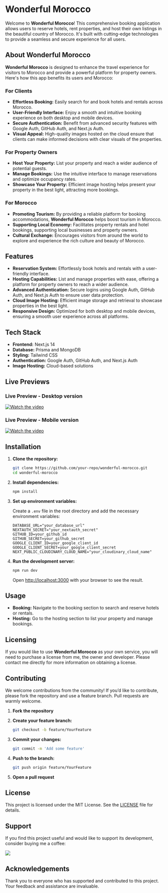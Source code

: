 # Wonderful Morocco

Welcome to **Wonderful Morocco**! This comprehensive booking application allows users to reserve hotels, rent properties, and host their own listings in the beautiful country of Morocco. It's built with cutting-edge technologies to provide a seamless and secure experience for all users.

## About Wonderful Morocco

**Wonderful Morocco** is designed to enhance the travel experience for visitors to Morocco and provide a powerful platform for property owners. Here's how this app benefits its users and Morocco:

### For Clients

- **Effortless Booking:** Easily search for and book hotels and rentals across Morocco.
- **User-Friendly Interface:** Enjoy a smooth and intuitive booking experience on both desktop and mobile devices.
- **Secure Authentication:** Benefit from advanced security features with Google Auth, GitHub Auth, and Next.js Auth.
- **Visual Appeal:** High-quality images hosted on the cloud ensure that clients can make informed decisions with clear visuals of the properties.

### For Property Owners

- **Host Your Property:** List your property and reach a wider audience of potential guests.
- **Manage Bookings:** Use the intuitive interface to manage reservations and optimize occupancy rates.
- **Showcase Your Property:** Efficient image hosting helps present your property in the best light, attracting more bookings.

### For Morocco

- **Promoting Tourism:** By providing a reliable platform for booking accommodations, **Wonderful Morocco** helps boost tourism in Morocco.
- **Supporting Local Economy:** Facilitates property rentals and hotel bookings, supporting local businesses and property owners.
- **Cultural Exchange:** Encourages visitors from around the world to explore and experience the rich culture and beauty of Morocco.

## Features

- **Reservation System:** Effortlessly book hotels and rentals with a user-friendly interface.
- **Hosting Capabilities:** List and manage properties with ease, offering a platform for property owners to reach a wider audience.
- **Advanced Authentication:** Secure logins using Google Auth, GitHub Auth, and Next.js Auth to ensure user data protection.
- **Cloud Image Hosting:** Efficient image storage and retrieval to showcase properties in the best light.
- **Responsive Design:** Optimized for both desktop and mobile devices, ensuring a smooth user experience across all platforms.

## Tech Stack

- **Frontend:** Next.js 14
- **Database:** Prisma and MongoDB
- **Styling:** Tailwind CSS
- **Authentication:** Google Auth, GitHub Auth, and Next.js Auth
- **Image Hosting:** Cloud-based solutions

## Live Previews

### Live Preview - Desktop version

[![Watch the video](https://github.com/reblox01/wmorocco/assets/74146687/8941be9c-7884-460d-b940-c2145e78e65e)](https://ofpptcasa-my.sharepoint.com/:v:/g/personal/2003122000195_ofppt-edu_ma/ERYtassSs3tDnt-Cxa41f8IBzRadDW1NfCS-eyicCCAdxQ?nav=eyJyZWZlcnJhbEluZm8iOnsicmVmZXJyYWxBcHAiOiJPbmVEcml2ZUZvckJ1c2luZXNzIiwicmVmZXJyYWxBcHBQbGF0Zm9ybSI6IldlYiIsInJlZmVycmFsTW9kZSI6InZpZXciLCJyZWZlcnJhbFZpZXciOiJNeUZpbGVzTGlua0NvcHkifX0&e=ZOeIe2)

### Live Preview - Mobile version

[![Watch the video](https://github.com/reblox01/wmorocco/assets/74146687/0aa0c51e-b1ba-4f9b-8cfa-9acadd3f3fea)](https://ofpptcasa-my.sharepoint.com/:v:/g/personal/2003122000195_ofppt-edu_ma/EeZucn39FQ5LvW3yd7RH1jsBIrZ6JbpVdACJvQoPVBNy5A?nav=eyJyZWZlcnJhbEluZm8iOnsicmVmZXJyYWxBcHAiOiJPbmVEcml2ZUZvckJ1c2luZXNzIiwicmVmZXJyYWxBcHBQbGF0Zm9ybSI6IldlYiIsInJlZmVycmFsTW9kZSI6InZpZXciLCJyZWZlcnJhbFZpZXciOiJNeUZpbGVzTGlua0NvcHkifX0&e=KOiTqd)

## Installation

1. **Clone the repository:**

    ```bash
    git clone https://github.com/your-repo/wonderful-morocco.git
    cd wonderful-morocco
    ```

2. **Install dependencies:**

    ```bash
    npm install
    ```

3. **Set up environment variables:**

    Create a `.env` file in the root directory and add the necessary environment variables:

    ```env
    DATABASE_URL="your_database_url"
    NEXTAUTH_SECRET="your_nextauth_secret"
    GITHUB_ID=your_github_id
    GITHUB_SECRET=your_github_secret
    GOOGLE_CLIENT_ID=your_google_client_id
    GOOGLE_CLIENT_SECRET=your_google_client_secret
    NEXT_PUBLIC_CLOUDINARY_CLOUD_NAME="your_cloudinary_cloud_name"
    ```

4. **Run the development server:**

    ```bash
    npm run dev
    ```

    Open [http://localhost:3000](http://localhost:3000) with your browser to see the result.

## Usage

- **Booking:** Navigate to the booking section to search and reserve hotels or rentals.
- **Hosting:** Go to the hosting section to list your property and manage bookings.

## Licensing

If you would like to use **Wonderful Morocco** as your own service, you will need to purchase a license from me, the owner and developer. Please contact me directly for more information on obtaining a license.

## Contributing

We welcome contributions from the community! If you’d like to contribute, please fork the repository and use a feature branch. Pull requests are warmly welcome.

1. **Fork the repository**
2. **Create your feature branch:**

    ```bash
    git checkout -b feature/YourFeature
    ```

3. **Commit your changes:**

    ```bash
    git commit -m 'Add some feature'
    ```

4. **Push to the branch:**

    ```bash
    git push origin feature/YourFeature
    ```

5. **Open a pull request**

## License

This project is licensed under the MIT License. See the [LICENSE](LICENSE) file for details.

## Support

If you find this project useful and would like to support its development, consider buying me a coffee:

<a href="https://www.buymeacoffee.com/arosck1"><img src="https://img.buymeacoffee.com/button-api/?text=Buy me a coffee&emoji=☕&slug=arosck1&button_colour=BD5FFF&font_colour=ffffff&font_family=Cookie&outline_colour=000000&coffee_colour=FFDD00" /></a>

## Acknowledgements

Thank you to everyone who has supported and contributed to this project. Your feedback and assistance are invaluable.
